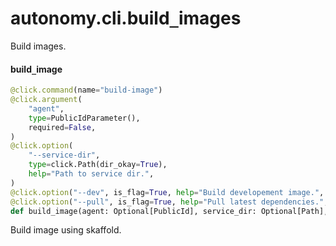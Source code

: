 <a id="autonomy.cli.build_images"></a>

# autonomy.cli.build`_`images

Build images.

<a id="autonomy.cli.build_images.build_image"></a>

#### build`_`image

```python
@click.command(name="build-image")
@click.argument(
    "agent",
    type=PublicIdParameter(),
    required=False,
)
@click.option(
    "--service-dir",
    type=click.Path(dir_okay=True),
    help="Path to service dir.",
)
@click.option("--dev", is_flag=True, help="Build developement image.", default=False)
@click.option("--pull", is_flag=True, help="Pull latest dependencies.", default=False)
def build_image(agent: Optional[PublicId], service_dir: Optional[Path], pull: bool = False, dev: bool = False) -> None
```

Build image using skaffold.

